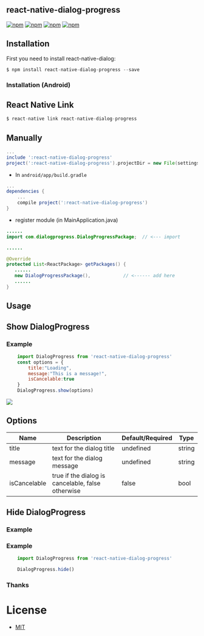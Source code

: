 ## react-native-dialog-progress
[![npm](https://img.shields.io/npm/dm/localeval.svg)](https://github.com/cleandersonlobo/react-native-dialog-progress)
[![npm](https://img.shields.io/npm/dt/express.svg)](https://github.com/cleandersonlobo/react-native-dialog-progress)
[![npm](https://img.shields.io/npm/v/npm.svg)](https://npmjs.org/package/react-native-material-dialog)
[![npm](https://img.shields.io/npm/l/react-native-smart-badge.svg)](https://github.com/cleandersonlobo/react-native-dialog-progress/blob/master/LICENSE)

## Installation 

First you need to install react-native-dialog:

```javascript
$ npm install react-native-dialog-progress --save
```

### Installation (Android)

## React Native Link 

```javascript
$ react-native link react-native-dialog-progress
```

## Manually
```gradle
...
include ':react-native-dialog-progress'
project(':react-native-dialog-progress').projectDir = new File(settingsDir, '../node_modules/@remobile/react-native-dialog-progress/android')
```
* In `android/app/build.gradle`

```gradle
...
dependencies {
    ...
    compile project(':react-native-dialog-progress')
}
```

* register module (in MainApplication.java)

```java
......
import com.dialogprogress.DialogProgressPackage;  // <--- import

......

@Override
protected List<ReactPackage> getPackages() {
   ......
   new DialogProgressPackage(),            // <------ add here
   ......
}

```
## Usage

## Show DialogProgress

### Example
```javascript
    import DialogProgress from 'react-native-dialog-progress'
    const options = {
        title:"Loading",
        message:"This is a message!",
        isCancelable:true
    }
    DialogProgress.show(options)
```

![](https://raw.githubusercontent.com/cleandersonlobo/react-native-dialog-progress/master/example.gif)

## Options 
 Name | Description | Default/Required | Type
------|-------------|----------|-----------
title | text for the dialog title | undefined | string
message | text for the dialog message | undefined | string
isCancelable | true if the dialog is cancelable, false otherwise | false | bool

## Hide DialogProgress

### Example

### Example
```javascript 
    import DialogProgress from 'react-native-dialog-progress'

    DialogProgress.hide()
```

### Thanks

# License
- [MIT](LICENSE)



